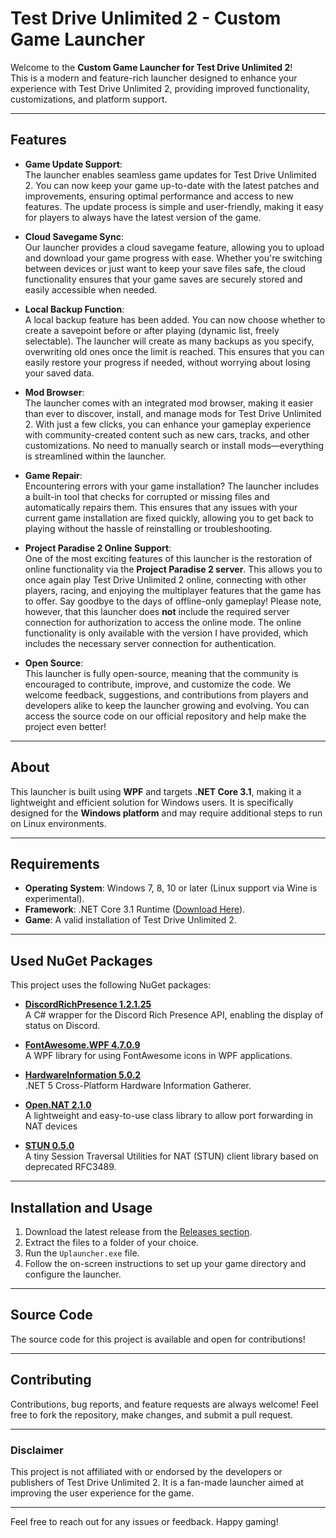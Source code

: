 # Test Drive Unlimited 2 - Custom Game Launcher  

Welcome to the **Custom Game Launcher for Test Drive Unlimited 2**!  
This is a modern and feature-rich launcher designed to enhance your experience with Test Drive Unlimited 2, providing improved functionality, customizations, and platform support.  

---

## Features  
- **Game Update Support**:  
  The launcher enables seamless game updates for Test Drive Unlimited 2. You can now keep your game up-to-date with the latest patches and improvements, ensuring optimal performance and access to new features. The update process is simple and user-friendly, making it easy for players to always have the latest version of the game.

- **Cloud Savegame Sync**:  
  Our launcher provides a cloud savegame feature, allowing you to upload and download your game progress with ease. Whether you're switching between devices or just want to keep your save files safe, the cloud functionality ensures that your game saves are securely stored and easily accessible when needed.

- **Local Backup Function**:  
  A local backup feature has been added. You can now choose whether to create a savepoint before or after playing (dynamic list, freely selectable). The launcher will create as many backups as you specify, overwriting old ones once the limit is reached. This ensures that you can easily restore your progress if needed, without worrying about losing your saved data.

- **Mod Browser**:  
  The launcher comes with an integrated mod browser, making it easier than ever to discover, install, and manage mods for Test Drive Unlimited 2. With just a few clicks, you can enhance your gameplay experience with community-created content such as new cars, tracks, and other customizations. No need to manually search or install mods—everything is streamlined within the launcher.

- **Game Repair**:  
  Encountering errors with your game installation? The launcher includes a built-in tool that checks for corrupted or missing files and automatically repairs them. This ensures that any issues with your current game installation are fixed quickly, allowing you to get back to playing without the hassle of reinstalling or troubleshooting.

- **Project Paradise 2 Online Support**:  
  One of the most exciting features of this launcher is the restoration of online functionality via the **Project Paradise 2 server**. This allows you to once again play Test Drive Unlimited 2 online, connecting with other players, racing, and enjoying the multiplayer features that the game has to offer. Say goodbye to the days of offline-only gameplay!
  Please note, however, that this launcher does **not** include the required server connection for authorization to access the online mode. The online functionality is only available with the version I have provided, which includes the necessary server connection for authentication.

- **Open Source**:  
  This launcher is fully open-source, meaning that the community is encouraged to contribute, improve, and customize the code. We welcome feedback, suggestions, and contributions from players and developers alike to keep the launcher growing and evolving. You can access the source code on our official repository and help make the project even better!

---

## About  
This launcher is built using **WPF** and targets **.NET Core 3.1**, making it a lightweight and efficient solution for Windows users. It is specifically designed for the **Windows platform** and may require additional steps to run on Linux environments.  

---

## Requirements  
- **Operating System**: Windows 7, 8, 10 or later (Linux support via Wine is experimental).  
- **Framework**: .NET Core 3.1 Runtime ([Download Here](https://dotnet.microsoft.com/en-us/download/dotnet/3.1)).  
- **Game**: A valid installation of Test Drive Unlimited 2.  

---

## Used NuGet Packages

This project uses the following NuGet packages:

- **[DiscordRichPresence 1.2.1.25](https://github.com/Lachee/discord-rpc-csharp)**  
  A C# wrapper for the Discord Rich Presence API, enabling the display of status on Discord.
  
- **[FontAwesome.WPF 4.7.0.9](https://github.com/charri/Font-Awesome-WPF)**  
  A WPF library for using FontAwesome icons in WPF applications.

- **[HardwareInformation 5.0.2](https://github.com/L3tum/HardwareInformation)**  
  .NET 5 Cross-Platform Hardware Information Gatherer.

- **[Open.NAT 2.1.0]([https://github.com/L3tum/HardwareInformation](https://github.com/lontivero/Open.NAT))**  
  A lightweight and easy-to-use class library to allow port forwarding in NAT devices


- **[STUN 0.5.0]([https://github.com/L3tum/HardwareInformation](https://github.com/lontivero/Open.NAT))**  
  A tiny Session Traversal Utilities for NAT (STUN) client library based on deprecated RFC3489.
  
---

## Installation and Usage  
1. Download the latest release from the [Releases section](https://project-paradise2.de/download#download).  
2. Extract the files to a folder of your choice.  
3. Run the `Uplauncher.exe` file.  
4. Follow the on-screen instructions to set up your game directory and configure the launcher.  

---

## Source Code  
The source code for this project is available and open for contributions!



---

## Contributing  
Contributions, bug reports, and feature requests are always welcome! Feel free to fork the repository, make changes, and submit a pull request.  

---


### Disclaimer  
This project is not affiliated with or endorsed by the developers or publishers of Test Drive Unlimited 2. It is a fan-made launcher aimed at improving the user experience for the game.  

---  
Feel free to reach out for any issues or feedback. Happy gaming!
